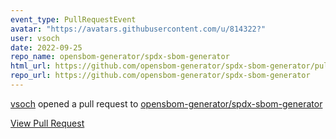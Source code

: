 ```yaml
---
event_type: PullRequestEvent
avatar: "https://avatars.githubusercontent.com/u/814322?"
user: vsoch
date: 2022-09-25
repo_name: opensbom-generator/spdx-sbom-generator
html_url: https://github.com/opensbom-generator/spdx-sbom-generator/pull/275
repo_url: https://github.com/opensbom-generator/spdx-sbom-generator
---
```


<a href='https://github.com/vsoch' target='_blank'>vsoch</a> opened a pull request to <a href='https://github.com/opensbom-generator/spdx-sbom-generator' target='_blank'>opensbom-generator/spdx-sbom-generator</a>

<a href='https://github.com/opensbom-generator/spdx-sbom-generator/pull/275' target='_blank'>View Pull Request</a>